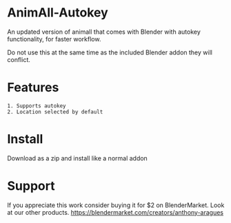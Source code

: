 # AnimAll-Autokey
An updated version of animall that comes with Blender with autokey functionality, for faster workflow.

Do not use this at the same time as the included Blender addon they will conflict.

# Features
    1. Supports autokey
    2. Location selected by default
# Install

Download as a zip and install like a normal addon

# Support

If you appreciate this work consider buying it for $2 on BlenderMarket. Look at our other products.
https://blendermarket.com/creators/anthony-aragues
